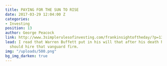 ```yaml
---
title: PAYING FOR THE SUN TO RISE
date: 2017-03-29 12:04:00 Z
categories:
- Investing
position: 13
author: George Peacock
link: http://www.3simplerulesofinvesting.com/frankinsightoftheday/?p=1327
lead: I read that Warren Buffett put in his will that after his death his trustees
  should hire that vanguard firm.
img: "/uploads/500.png"
bg_img_darken: true
---
```



